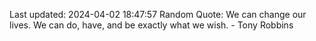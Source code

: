 Last updated: 2024-04-02 18:47:57
Random Quote: We can change our lives. We can do, have, and be exactly what we wish. - Tony Robbins